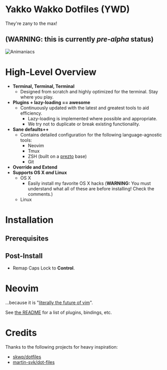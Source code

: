 # Yakko Wakko Dotfiles (YWD)

They're zany to the max!

## **(WARNING: this is currently *pre-alpha* status)**

  ![Animaniacs](http://facto-personal.s3.amazonaws.com/github/animaniacs.gif)

# High-Level Overview

* **Terminal, Terminal, Terminal**
    * Designed from scratch and highly optimized for the terminal. Stay where you play.
* **Plugins + lazy-loading == awesome**
    * Continuously updated with the latest and greatest tools to aid efficiency.
        * Lazy-loading is implemented where possible and appropriate.
        * We try not to duplicate or break existing functionality.
* **Sane defaults++**
    * Contains detailed configuration for the following language-agnostic tools:
        * Neovim
        * Tmux
        * ZSH (built on a [prezto](http://github.com/sorin-ionescu/prezto) base)
        * Git
* **Override and Extend**
* **Supports OS X *and* Linux**
    * OS X
        * Easily install my favorite OS X hacks (**WARNING:** You must understand what all of these are before installing! Check the comments.)
    * Linux

# Installation

## Prerequisites

## Post-Install

* Remap Caps Lock to **Control**.

# Neovim

...because it is "[literally the future of vim](https://neovim.io/)".

See [the README](https://github.com/facto/ywd/tree/master/nvim) for a list of plugins, bindings, etc.

# Credits

Thanks to the following projects for heavy inspiration:

* [skwp/dotfiles](https://github.com/skwp/dotfiles)
* [martin-svk/dot-files](http://github.com/martin-svk/dot-files)
